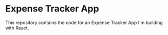 # Expense Tracker App

This repository contains the code for an Expense Tracker App I'm building with React.
